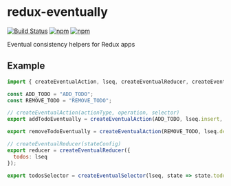 # redux-eventually

[![Build Status](https://semaphoreci.com/api/v1/annevo/redux-eventually/branches/master/badge.svg)](https://semaphoreci.com/annevo/redux-eventually)
[![npm](https://img.shields.io/npm/v/redux-eventually.svg)](https://www.npmjs.com/package/redux-eventually)
[![npm](https://img.shields.io/npm/dm/redux-eventually.svg)](https://www.npmjs.com/package/redux-eventually)

Eventual consistency helpers for Redux apps


## Example
```javascript
import { createEventualAction, lseq, createEventualReducer, createEventualSelector } from "redux-eventually";

const ADD_TODO = "ADD_TODO";
const REMOVE_TODO = "REMOVE_TODO";

// createEventualAction(actionType, operation, selector)
export addTodoEventually = createEventualAction(ADD_TODO, lseq.insert, state => state.todos);

export removeTodoEventually = createEventualAction(REMOVE_TODO, lseq.delete, state => state.todos);

// createEventualReducer(stateConfig)
export reducer = createEventualReducer({
  todos: lseq
});

export todosSelector = createEventualSelector(lseq, state => state.todos);
```